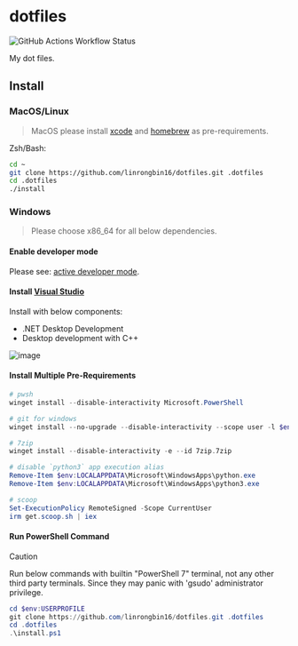 # dotfiles

![GitHub Actions Workflow Status](https://img.shields.io/github/actions/workflow/status/linrongbin16/dotfiles/ci.yml?label=ci)

My dot files.

## Install

### MacOS/Linux

> MacOS please install [xcode](https://developer.apple.com/support/xcode/) and [homebrew](https://brew.sh/) as pre-requirements.

Zsh/Bash:

```bash
cd ~
git clone https://github.com/linrongbin16/dotfiles.git .dotfiles
cd .dotfiles
./install
```

### Windows

> Please choose x86_64 for all below dependencies.

#### Enable developer mode

Please see: [active developer mode](https://learn.microsoft.com/en-us/windows/apps/get-started/enable-your-device-for-development#activate-developer-mode).

#### Install [Visual Studio](https://www.visualstudio.com/)

Install with below components:

- .NET Desktop Development
- Desktop development with C++

![image](https://github.com/linrongbin16/lin.nvim/assets/6496887/bca811b5-8b1a-42c0-9283-c38e75f2f06a)

#### Install Multiple Pre-Requirements

```powershell
# pwsh
winget install --disable-interactivity Microsoft.PowerShell

# git for windows
winget install --no-upgrade --disable-interactivity --scope user -l $env:USERPROFILE\.local\bin\git --custom "/LOADINF=$env:USERPROFILE\.dotfiles\git_for_windows.ini" --id Git.Git -e --source winget

# 7zip
winget install --disable-interactivity -e --id 7zip.7zip

# disable `python3` app execution alias
Remove-Item $env:LOCALAPPDATA\Microsoft\WindowsApps\python.exe
Remove-Item $env:LOCALAPPDATA\Microsoft\WindowsApps\python3.exe

# scoop
Set-ExecutionPolicy RemoteSigned -Scope CurrentUser
irm get.scoop.sh | iex
```

#### Run PowerShell Command

> [!CAUTION]
> Run below commands with builtin "PowerShell 7" terminal, not any other third party terminals.
> Since they may panic with 'gsudo' administrator privilege.

```powershell
cd $env:USERPROFILE
git clone https://github.com/linrongbin16/dotfiles.git .dotfiles
cd .dotfiles
.\install.ps1
```
